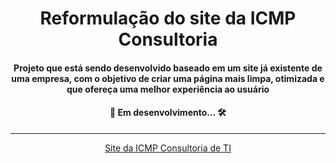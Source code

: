 <h1 align="center">Reformulação do site da ICMP Consultoria</h1>
<h4 align="center">Projeto que está sendo desenvolvido baseado em um site já existente de uma empresa, com o objetivo de criar uma página mais limpa, otimizada e que ofereça uma melhor experiência ao usuário</h4>
<h4 align="center">🚧 Em desenvolvimento... 🛠️</h4>


---

<p align="center">
  <a href="https://www.icmpconsultoria.com.br/">Site da ICMP Consultoria de TI</a>
</p>


